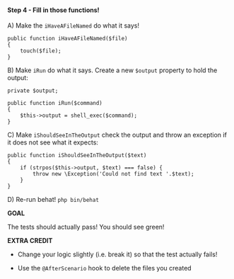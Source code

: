 #### Step 4 - Fill in those functions!

A) Make the `iHaveAFileNamed` do what it says!

    public function iHaveAFileNamed($file)
    {
        touch($file);
    }


B) Make `iRun` do what it says. Create a new `$output` property
to hold the output:

    private $output;
    
    public function iRun($command)
    {
        $this->output = shell_exec($command);
    }

C) Make `iShouldSeeInTheOutput` check the output and throw
an exception if it does not see what it expects:

    public function iShouldSeeInTheOutput($text)
    {
        if (strpos($this->output, $text) === false) {
            throw new \Exception('Could not find text '.$text);
        }
    }

D) Re-run behat! `php bin/behat`

**GOAL**

The tests should actually pass! You should see green!

**EXTRA CREDIT**

* Change your logic slightly (i.e. break it) so that the
test actually fails!

* Use the `@AfterScenario` hook to delete the files you created
